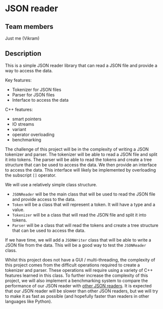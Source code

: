 # JSON reader 

## Team members
Just me (Vikram)

## Description
This is a simple JSON reader library that can read a JSON file and provide a way to access the data.

Key features:
- Tokenizer for JSON files
- Parser for JSON files
- Interface to access the data


C++ features:
- smart pointers
- IO streams
- variant
- operator overloading
- benchmarking

The challenge of this project will be in the complexity of writing a JSON tokenizer and parser. The tokenizer will be able to read a JSON file and split it into tokens. The parser will be able to read the tokens and create a tree structure that can be used to access the data. We then provide an interface to access the data. This interface will likely be implemented by overloading the subscript `[]` operator.

We will use a relatively simple class structure.
- `JSONReader` will be the main class that will be used to read the JSON file and provide access to the data.
- `Token` will be a class that will represent a token. It will have a type and a value.
- `Tokenizer` will be a class that will read the JSON file and split it into tokens.
- `Parser` will be a class that will read the tokens and create a tree structure that can be used to access the data.

If we have time, we will add a `JSONWriter` class that will be able to write a JSON file from the data. This will be a good way to test the `JSONReader` class.

Whilst this project does not have a GUI / multi-threading, the complexity of this project comes from the difficult operations required to create a tokenizer and parser. These operations will require using a variety of C++ features learned in this class. To further increase the complexity of this project, we will also implement a benchmarking system to compare the performance of our JSON reader with [other JSON readers](https://json.nlohmann.me/integration/). It is expected that our JSON reader will be slower than other JSON readers, but we will try to make it as fast as possible (and hopefully faster than readers in other languages like Python).
